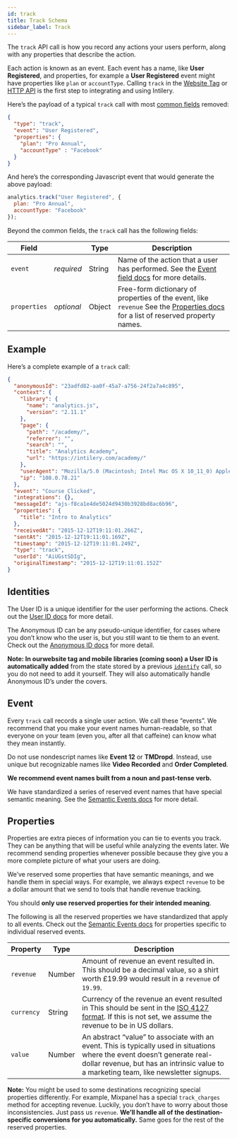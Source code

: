 ```yaml
---
id: track
title: Track Schema
sidebar_label: Track
---
```


The `track` API call is how you record any actions your users perform, along with any properties that describe the action.

Each action is known as an event. Each event has a name, like **User Registered**, and properties, for example a **User Registered** event might have properties like `plan` or `accountType`. Calling `track` in the [Website Tag](/docs/tag/tag1) or [HTTP API](/docs/apis/api1) is the first step to integrating and using Intilery.

Here’s the payload of a typical `track` call with most [common fields](/docs/schema/common) removed:

```json
{
  "type": "track",
  "event": "User Registered",
  "properties": {
    "plan": "Pro Annual",
    "accountType" : "Facebook"
  }
}
```

And here’s the corresponding Javascript event that would generate the above payload:

```javascript
analytics.track("User Registered", {
  plan: "Pro Annual",
  accountType: "Facebook"
});
```

Beyond the common fields, the `track` call has the following fields:

| Field        |            | Type   | Description                                                  |
| ------------ | ---------- | ------ | ------------------------------------------------------------ |
| `event`      | *required* | String | Name of the action that a user has performed. See the [Event field docs](#event) for more details. |
| `properties` | *optional* | Object | Free-form dictionary of properties of the event, like `revenue` See the [Properties docs](#properties) for a list of reserved property names. |

## Example

Here’s a complete example of a `track` call:

```json
{
  "anonymousId": "23adfd82-aa0f-45a7-a756-24f2a7a4c895",
  "context": {
    "library": {
      "name": "analytics.js",
      "version": "2.11.1"
    },
    "page": {
      "path": "/academy/",
      "referrer": "",
      "search": "",
      "title": "Analytics Academy",
      "url": "https://intilery.com/academy/"
    },
    "userAgent": "Mozilla/5.0 (Macintosh; Intel Mac OS X 10_11_0) AppleWebKit/537.36 (KHTML, like Gecko) Chrome/46.0.2490.86 Safari/537.36",
    "ip": "108.0.78.21"
  },
  "event": "Course Clicked",
  "integrations": {},
  "messageId": "ajs-f8ca1e4de5024d9430b3928bd8ac6b96",
  "properties": {
    "title": "Intro to Analytics"
  },
  "receivedAt": "2015-12-12T19:11:01.266Z",
  "sentAt": "2015-12-12T19:11:01.169Z",
  "timestamp": "2015-12-12T19:11:01.249Z",
  "type": "track",
  "userId": "AiUGstSDIg",
  "originalTimestamp": "2015-12-12T19:11:01.152Z"
}
```

## Identities

The User ID is a unique identifier for the user performing the actions. Check out the [User ID docs](/docs/schema/identify#user-id) for more detail.

The Anonymous ID can be any pseudo-unique identifier, for cases where you don’t know who the user is, but you still want to tie them to an event. Check out the [Anonymous ID docs](/docs/schema/identify#anonymous-id) for more detail.

**Note: In ourwebsite tag and mobile libraries (coming soon) a User ID is automatically added** from the state stored by a previous [`identify`](/docs/schema/identify/) call, so you do not need to add it yourself. They will also automatically handle Anonymous ID’s under the covers.

## Event

Every `track` call records a single user action. We call these “events”. We recommend that you make your event names human-readable, so that everyone on your team (even you, after all that caffeine) can know what they mean instantly.

Do not use nondescript names like **Event 12** or **TMDropd**. Instead, use unique but recognizable names like **Video Recorded** and **Order Completed**.

**We recommend event names built from a noun and past-tense verb.**

We have standardized a series of reserved event names that have special semantic meaning. See the [Semantic Events docs](/docs/schema/intilery) for more detail.

## Properties

Properties are extra pieces of information you can tie to events you track. They can be anything that will be useful while analyzing the events later. We recommend sending properties whenever possible because they give you a more complete picture of what your users are doing.

We’ve reserved some properties that have semantic meanings, and we handle them in special ways. For example, we always expect `revenue` to be a dollar amount that we send to tools that handle revenue tracking.

You should **only use reserved properties for their intended meaning**.

The following is all the reserved properties we have standardized that apply to all events. Check out the [Semantic Events docs](/docs/schema/intilery) for properties specific to individual reserved events.

| **Property** | **Type** | **Description**                                              |
| ------------ | -------- | ------------------------------------------------------------ |
| `revenue`    | Number   | Amount of revenue an event resulted in. This should be a decimal value, so a shirt worth £19.99 would result in a `revenue` of `19.99`. |
| `currency`   | String   | Currency of the revenue an event resulted in This should be sent in the [ISO 4127 format](http://en.wikipedia.org/wiki/ISO_4217). If this is not set, we assume the revenue to be in US dollars. |
| `value`      | Number   | An abstract “value” to associate with an event. This is typically used in situations where the event doesn’t generate real-dollar revenue, but has an intrinsic value to a marketing team, like newsletter signups. |

**Note:** You might be used to some destinations recognizing special properties differently. For example, Mixpanel has a special `track_charges` method for accepting revenue. Luckily, you don’t have to worry about those inconsistencies. Just pass us `revenue`. **We’ll handle all of the destination-specific conversions for you automatically.** Same goes for the rest of the reserved properties.
